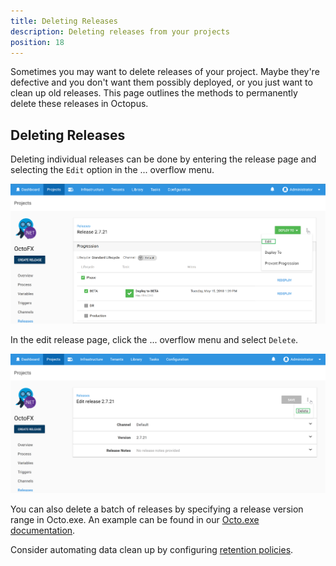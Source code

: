 ```yaml
---
title: Deleting Releases
description: Deleting releases from your projects
position: 18
---
```


Sometimes you may want to delete releases of your project. Maybe they're defective and you don't want them possibly deployed, or you just want to clean up old releases. This page outlines the methods to permanently delete these releases in Octopus.

## Deleting Releases

Deleting individual releases can be done by entering the release page and selecting the `Edit` option in the ... overflow menu.

![Edit release](images/edit-release.png)

In the edit release page, click the ... overflow menu and select `Delete`.

![Delete release](images/delete-release.png)

You can also delete a batch of releases by specifying a release version range in Octo.exe. An example can be found in our [Octo.exe documentation](/docs/octopus-rest-api/octo.exe-command-line/delete-releases.md).

Consider automating data clean up by configuring [retention policies](/docs/administration/retention-policies/index.md).
